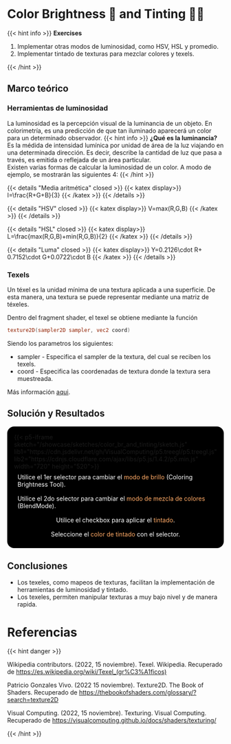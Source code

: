 # Color Brightness 🌟 and Tinting 👩‍🎨

{{< hint info >}}
<b> Exercises </b>

1. Implementar otras modos de luminosidad, como HSV, HSL y promedio.
2. Implementar tintado de texturas para mezclar colores y texels.

{{< /hint >}}

## Marco teórico

### Herramientas de luminosidad

La luminosidad es la percepción visual de la luminancia de un objeto. En colorimetría, es una predicción de que tan iluminado aparecerá un color para un determinado observador.
{{< hint info >}}
**¿Qué es la luminancia?**
Es la médida de intensidad lumínica por unidad de área de la luz viajando en una determinada dirección. Es decir, describe la cantidad de luz que pasa a través, es emitida o reflejada de un área particular.  
Existen varias formas de calcular la luminosidad de un color. A modo de ejemplo, se mostrarán las siguientes 4:
{{< /hint >}}

{{< details "Media aritmética" closed >}}
{{< katex display>}}
I=\frac{R+G+B}{3}
{{< /katex >}}
{{< /details >}}

{{< details "HSV" closed >}}
{{< katex display>}}
V=max(R,G,B)
{{< /katex >}}
{{< /details >}}

{{< details "HSL" closed >}}
{{< katex display>}}
L=\frac{max(R,G,B)+min(R,G,B)}{2}
{{< /katex >}}
{{< /details >}}

{{< details "Luma" closed >}}
{{< katex display>}}
Y=0.2126\cdot R+ 0.7152\cdot G+0.0722\cdot B
{{< /katex >}}
{{< /details >}}

### Texels
Un téxel es la unidad mínima de una textura aplicada a una superficie. De esta manera, una textura se puede representar mediante una matriz de téxeles.

Dentro del fragment shader, el texel se obtiene mediante la función 
``` frag
texture2D(sampler2D sampler, vec2 coord) 
```
Siendo los parametros los siguientes:
- sampler - Especifica el sampler de la textura, del cual se reciben los texels.
- coord - Especifica las coordenadas de textura donde la textura sera muestreada.

Más información <a href="https://thebookofshaders.com/glossary/?search=texture2D" target="_blank">aqui</a>.

## Solución y Resultados
<div style="display:flex; flex-direction: column; align-items: center; justify-content: center;" id="cbat">
{{< p5-iframe sketch="/showcase/sketches/color_br_and_tinting/sketch.js" lib1="https://cdn.jsdelivr.net/gh/VisualComputing/p5.treegl/p5.treegl.js" lib2="https://cdnjs.cloudflare.com/ajax/libs/p5.js/1.4.2/p5.min.js" width="720" height="520">}}

<div style="color: white;padding: 0.5rem;">Utilice el 1er selector para cambiar el <span style="color: #FFAA66">modo de brillo</span> (Coloring Brightness Tool).</div>
<div style="color: white;padding: 0.5rem;">Utilice el 2do selector para cambiar el <span style="color: #FFAA66">modo de mezcla de colores </span>(BlendMode).</div>
<div style="color: white;padding: 0.5rem;">Utilice el checkbox para aplicar el <span style="color: #FFAA66">tintado</span>.</div>
<div style="color: white;padding: 0.5rem;">Seleccione el <span style="color: #FFAA66">color de tintado</span> con el selector.</div>
</div>


## Conclusiones

- Los texeles, como mapeos de texturas, facilitan la implementación de herramientas de luminosidad y tintado.
- Los texeles, permiten manipular texturas a muy bajo nivel y de manera rapida.

# Referencias

{{< hint danger >}}

Wikipedia contributors. (2022, 15 noviembre). Texel. Wikipedia. Recuperado de https://es.wikipedia.org/wiki/Texel_(gr%C3%A1ficos)

Patricio Gonzales Vivo. (2022 15 noviembre). Texture2D. The Book of Shaders. Recuperado de https://thebookofshaders.com/glossary/?search=texture2D

Visual Computing. (2022, 15 noviembre). Texturing. Visual Computing. Recuperado de https://visualcomputing.github.io/docs/shaders/texturing/

{{< /hint >}}

<style>
    #cbat{
        background-color: black;
        border-radius: 1rem;
        padding: 1rem;
    }
    #cbat iframe{
        border: none;
    }
</style>